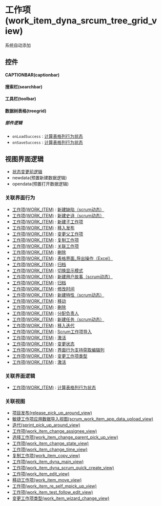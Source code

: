 # 工作项(work_item_dyna_srcum_tree_grid_view)  <!-- {docsify-ignore-all} -->


系统自动添加



## 控件
#### CAPTIONBAR(captionbar)
#### 搜索栏(searchbar)
#### 工具栏(toolbar)
#### 数据树表格(treegrid)

##### 部件逻辑
* `onLoadSuccess` : [计算表格列行为状态](module/ProjMgmt/work_item/uilogic/calc_column_action_state)
* `onSaveSuccess` : [计算表格列行为状态](module/ProjMgmt/work_item/uilogic/calc_column_action_state)

## 视图界面逻辑
  * [状态变更前逻辑](module/ProjMgmt/work_item/uilogic/before_state_change)
  * newdata(预置新建数据逻辑)
  * opendata(预置打开数据逻辑)


### 关联界面行为
  * [工作项(WORK_ITEM)](module/ProjMgmt/work_item) : [新建缺陷（scrum动态）](module/ProjMgmt/work_item#界面行为)
  * [工作项(WORK_ITEM)](module/ProjMgmt/work_item) : [新建史诗（scrum动态）](module/ProjMgmt/work_item#界面行为)
  * [工作项(WORK_ITEM)](module/ProjMgmt/work_item) : [新建子工作项](module/ProjMgmt/work_item#界面行为)
  * [工作项(WORK_ITEM)](module/ProjMgmt/work_item) : [移入发布](module/ProjMgmt/work_item#界面行为)
  * [工作项(WORK_ITEM)](module/ProjMgmt/work_item) : [变更父工作项](module/ProjMgmt/work_item#界面行为)
  * [工作项(WORK_ITEM)](module/ProjMgmt/work_item) : [复制工作项](module/ProjMgmt/work_item#界面行为)
  * [工作项(WORK_ITEM)](module/ProjMgmt/work_item) : [关联工作项](module/ProjMgmt/work_item#界面行为)
  * [工作项(WORK_ITEM)](module/ProjMgmt/work_item) : [删除](module/ProjMgmt/work_item#界面行为)
  * [工作项(WORK_ITEM)](module/ProjMgmt/work_item) : [表格界面_导出操作（Excel）](module/ProjMgmt/work_item#界面行为)
  * [工作项(WORK_ITEM)](module/ProjMgmt/work_item) : [归档](module/ProjMgmt/work_item#界面行为)
  * [工作项(WORK_ITEM)](module/ProjMgmt/work_item) : [切换显示模式](module/ProjMgmt/work_item#界面行为)
  * [工作项(WORK_ITEM)](module/ProjMgmt/work_item) : [新建用户故事（scrum动态）](module/ProjMgmt/work_item#界面行为)
  * [工作项(WORK_ITEM)](module/ProjMgmt/work_item) : [归档](module/ProjMgmt/work_item#界面行为)
  * [工作项(WORK_ITEM)](module/ProjMgmt/work_item) : [修改时间](module/ProjMgmt/work_item#界面行为)
  * [工作项(WORK_ITEM)](module/ProjMgmt/work_item) : [新建特性（scrum动态）](module/ProjMgmt/work_item#界面行为)
  * [工作项(WORK_ITEM)](module/ProjMgmt/work_item) : [移动](module/ProjMgmt/work_item#界面行为)
  * [工作项(WORK_ITEM)](module/ProjMgmt/work_item) : [删除](module/ProjMgmt/work_item#界面行为)
  * [工作项(WORK_ITEM)](module/ProjMgmt/work_item) : [分配负责人](module/ProjMgmt/work_item#界面行为)
  * [工作项(WORK_ITEM)](module/ProjMgmt/work_item) : [新建任务（scrum动态）](module/ProjMgmt/work_item#界面行为)
  * [工作项(WORK_ITEM)](module/ProjMgmt/work_item) : [移入迭代](module/ProjMgmt/work_item#界面行为)
  * [工作项(WORK_ITEM)](module/ProjMgmt/work_item) : [Scrum工作项导入](module/ProjMgmt/work_item#界面行为)
  * [工作项(WORK_ITEM)](module/ProjMgmt/work_item) : [激活](module/ProjMgmt/work_item#界面行为)
  * [工作项(WORK_ITEM)](module/ProjMgmt/work_item) : [变更状态](module/ProjMgmt/work_item#界面行为)
  * [工作项(WORK_ITEM)](module/ProjMgmt/work_item) : [界面行为支持获取编辑列](module/ProjMgmt/work_item#界面行为)
  * [工作项(WORK_ITEM)](module/ProjMgmt/work_item) : [变更工作项类型](module/ProjMgmt/work_item#界面行为)
  * [工作项(WORK_ITEM)](module/ProjMgmt/work_item) : [激活](module/ProjMgmt/work_item#界面行为)

### 关联界面逻辑
  * [工作项(WORK_ITEM)](module/ProjMgmt/work_item) : [计算表格列行为状态](module/ProjMgmt/work_item/uilogic/calc_column_action_state)

### 关联视图
  * [项目发布(release_pick_up_around_view)](app/view/release_pick_up_around_view)
  * [敏捷工作项应用数据导入视图(scrum_work_item_app_data_upload_view)](app/view/scrum_work_item_app_data_upload_view)
  * [迭代(sprint_pick_up_around_view)](app/view/sprint_pick_up_around_view)
  * [工作项(work_item_change_assignee_view)](app/view/work_item_change_assignee_view)
  * [选择工作项(work_item_change_parent_pick_up_view)](app/view/work_item_change_parent_pick_up_view)
  * [工作项(work_item_change_state_view)](app/view/work_item_change_state_view)
  * [工作项(work_item_change_time_view)](app/view/work_item_change_time_view)
  * [复制工作项(work_item_copy_view)](app/view/work_item_copy_view)
  * [工作项(work_item_dyna_main_view)](app/view/work_item_dyna_main_view)
  * [工作项(work_item_dyna_scrum_quick_create_view)](app/view/work_item_dyna_scrum_quick_create_view)
  * [工作项(work_item_edit_view)](app/view/work_item_edit_view)
  * [移动工作项(work_item_move_view)](app/view/work_item_move_view)
  * [工作项(work_item_re_self_mpick_up_view)](app/view/work_item_re_self_mpick_up_view)
  * [工作项(work_item_test_follow_edit_view)](app/view/work_item_test_follow_edit_view)
  * [变更工作项类型(work_item_wizard_change_view)](app/view/work_item_wizard_change_view)

<script>
 const { createApp } = Vue
  createApp({
    data() {
      return {

      }
    }
  }).use(ElementPlus).mount('#app')
</script>